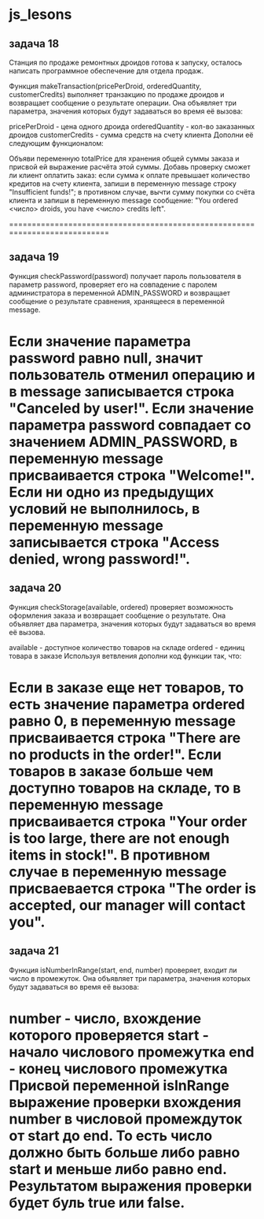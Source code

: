 # js_lesons

## задача 18

Станция по продаже ремонтных дроидов готова к запуску, осталось написать программное обеспечение для
отдела продаж.

Функция makeTransaction(pricePerDroid, orderedQuantity, customerCredits) выполняет транзакцию по
продаже дроидов и возвращает сообщение о результате операции. Она объявляет три параметра, значения
которых будут задаваться во время её вызова:

pricePerDroid - цена одного дроида orderedQuantity - кол-во заказанных дроидов customerCredits -
сумма средств на счету клиента Дополни её следующим функционалом:

Объяви переменную totalPrice для хранения общей суммы заказа и присвой ей выражение расчёта этой
суммы. Добавь проверку сможет ли клиент оплатить заказ: если сумма к оплате превышает количество
кредитов на счету клиента, запиши в переменную message строку "Insufficient funds!"; в противном
случае, вычти сумму покупки со счёта клиента и запиши в переменную message сообщение: "You ordered
<число> droids, you have <число> credits left".

============================================================================

## задача 19

Функция checkPassword(password) получает пароль пользователя в параметр password, проверяет его на
совпадение с паролем администратора в переменной ADMIN_PASSWORD и возвращает сообщение о результате
сравнения, хранящееся в переменной message.

Если значение параметра password равно null, значит пользователь отменил операцию и в message
записывается строка "Canceled by user!". Если значение параметра password совпадает со значением
ADMIN_PASSWORD, в переменную message присваивается строка "Welcome!". Если ни одно из предыдущих
условий не выполнилось, в переменную message записывается строка "Access denied, wrong password!".
=============================================================================

## задача 20

Функция checkStorage(available, ordered) проверяет возможность оформления заказа и возвращает
сообщение о результате. Она объявляет два параметра, значения которых будут задаваться во время её
вызова.

available - доступное количество товаров на складе ordered - единиц товара в заказе Используя
ветвления дополни код функции так, что:

Если в заказе еще нет товаров, то есть значение параметра ordered равно 0, в переменную message
присваивается строка "There are no products in the order!". Eсли товаров в заказе больше чем
доступно товаров на складе, то в переменную message присваивается строка "Your order is too large,
there are not enough items in stock!". В противном случае в переменную message присваевается строка
"The order is accepted, our manager will contact you".
=============================================================================

## задача 21

Функция isNumberInRange(start, end, number) проверяет, входит ли число в промежуток. Она объявляет
три параметра, значения которых будут задаваться во время её вызова:

number - число, вхождение которого проверяется start - начало числового промежутка end - конец
числового промежутка Присвой переменной isInRange выражение проверки вхождения number в числовой
промеждуток от start до end. То есть число должно быть больше либо равно start и меньше либо равно
end. Результатом выражения проверки будет буль true или false.
=============================================================================

##
